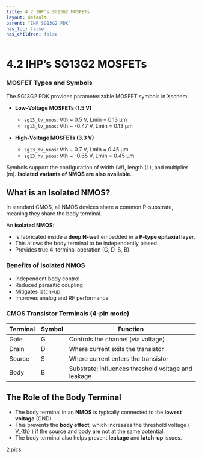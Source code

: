 ```yaml
---
title: 4.2 IHP’s SG13G2 MOSFETs
layout: default
parent: "IHP SG13G2 PDK"
has_toc: false
has_children: false
---
```


# 4.2 IHP’s SG13G2 MOSFETs

### MOSFET Types and Symbols

The SG13G2 PDK provides parameterizable MOSFET symbols in Xschem:

- **Low-Voltage MOSFETs (1.5 V)**
  - `sg13_lv_nmos`: Vth ~ 0.5 V, Lmin = 0.13 µm
  - `sg13_lv_pmos`: Vth ~ -0.47 V, Lmin = 0.13 µm

- **High-Voltage MOSFETs (3.3 V)**
  - `sg13_hv_nmos`: Vth ~ 0.7 V, Lmin = 0.45 µm
  - `sg13_hv_pmos`: Vth ~ -0.65 V, Lmin = 0.45 µm

Symbols support the configuration of width (W), length (L), and multiplier (m). **Isolated variants of NMOS are also available**. 

## What is an Isolated NMOS?

In standard CMOS, all NMOS devices share a common P-substrate, meaning they share the body terminal.

An **isolated NMOS**:
- Is fabricated inside a **deep N-well** embedded in a **P-type epitaxial layer**.
- This allows the body terminal to be independently biased.
- Provides true 4-terminal operation (G, D, S, B).

### Benefits of Isolated NMOS
- Independent body control
- Reduced parasitic coupling
- Mitigates latch-up
- Improves analog and RF performance


### CMOS Transistor Terminals (4-pin mode)

| Terminal | Symbol | Function |
|----------|--------|----------|
| Gate     | G      | Controls the channel (via voltage) |
| Drain    | D      | Where current exits the transistor |
| Source   | S      | Where current enters the transistor |
| Body     | B      | Substrate; influences threshold voltage and leakage |

## The Role of the Body Terminal

- The body terminal in an **NMOS** is typically connected to the **lowest voltage** (GND).
- This prevents the **body effect**, which increases the threshold voltage \( V_{th} \) if the source and body are not at the same potential.
- The body terminal also helps prevent **leakage** and **latch-up** issues.

2 pics 



